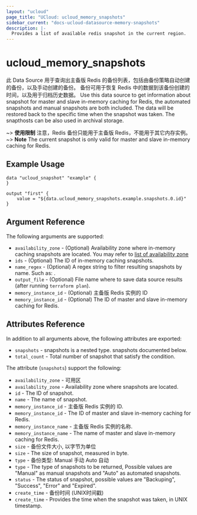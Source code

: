 ```yaml
---
layout: "ucloud"
page_title: "UCloud: ucloud_memory_snapshots"
sidebar_current: "docs-ucloud-datasource-memory-snapshots"
description: |-
  Provides a list of available redis snapshot in the current region.
---
```


# ucloud_memory_snapshots

此 Data Source 用于查询出主备版 Redis 的备份列表，包括由备份策略自动创建的备份，以及手动创建的备份。
备份可用于恢复 Redis 中的数据到该备份创建的时间，以及用于归档历史数据。
Use this data source to get information about snapshot for master and slave in-memory caching for Redis, the automated snapshots and manual snapshots are both included. The data will be restored back to the specific time when the snapshot was taken. The snapthosts can be also used in archival storage.

~> **使用限制** 注意，Redis 备份只能用于主备版 Redis，不能用于其它内存实例。
~> **Note** The current snapshot is only valid for master and slave in-memory caching for Redis.

## Example Usage

```hcl
data "ucloud_snapshot" "example" {
}

output "first" {
    value = "${data.ucloud_memory_snapshots.example.snapshots.0.id}"
}
```

## Argument Reference

The following arguments are supported:

* `availability_zone` - (Optional) Availability zone where in-memory caching snapshots are located. You may refer to [list of availability zone](https://docs.ucloud.cn/api/summary/regionlist)
* `ids` - (Optional) The ID of in-memory caching  snapshots.
* `name_regex` - (Optional) A regex string to filter resulting snapshots by name. Such as: .
* `output_file` - (Optional) File name where to save data source results (after running `terraform plan`).
* `memory_instance_id` - (Optional) 主备版 Redis 实例的 ID
* `memory_instance_id` - (Optional) The ID of master and slave in-memory caching for Redis.

## Attributes Reference

In addition to all arguments above, the following attributes are exported:

* `snapshots` - snapshots is a nested type. snapshots documented below.
* `total_count` - Total number of snapshot that satisfy the condition.

The attribute (`snapshots`) support the following:

* `availability_zone` - 可用区
* `availability_zone` - Availability zone where snapshots are located.
* `id` - The ID of snapshot.
* `name` - The name of snapshot.
* `memory_instance_id` - 主备版 Redis 实例的 ID.
* `memory_instance_id` - The ID of master and slave in-memory caching for Redis.
* `memory_instance_name` - 主备版 Redis 实例的名称.
* `memory_instance_name` - The name of master and slave in-memory caching for Redis.
* `size` - 备份文件大小, 以字节为单位
* `size` - The size of snapshot, measured in byte.
* `type` - 备份类型: Manual 手动 Auto 自动
* `type` - The type of snapshots to be returned, Possible values are "Manual" as manual snapshots and "Auto" as automated snapshots.
* `status` - The status of snapshot, possible values are "Backuping", "Success", "Error" and "Expired".
* `create_time` - 备份时间 (UNIX时间戳)
* `create_time` - Provides the time when the snapshot was taken, in UNIX timestamp.
